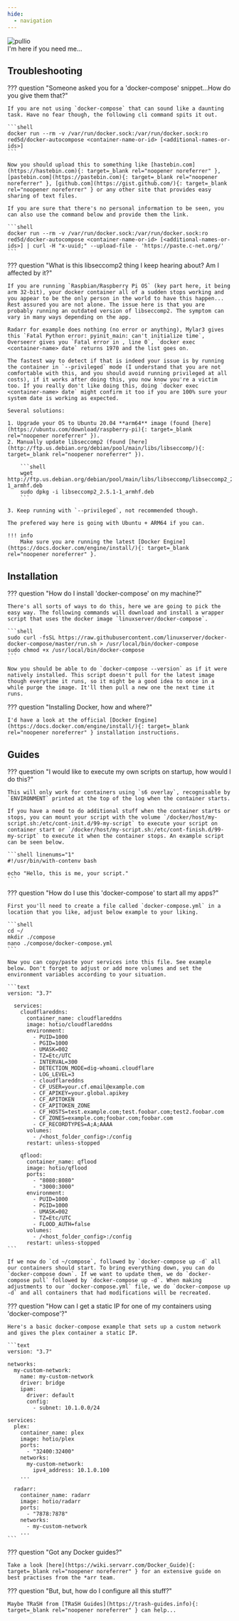 ```yaml
---
hide:
  - navigation
---
```


<div class="pullio-banner"><img src="/img/pullio.svg" alt="pullio"/><div class="pullio-banner-text">I'm here if you need me...</div></div>

## Troubleshooting

??? question "Someone asked you for a 'docker-compose' snippet...How do you give them that?"

    If you are not using `docker-compose` that can sound like a daunting task. Have no fear though, the following cli command spits it out.

    ```shell
    docker run --rm -v /var/run/docker.sock:/var/run/docker.sock:ro red5d/docker-autocompose <container-name-or-id> [<additional-names-or-ids>]
    ```

    Now you should upload this to something like [hastebin.com](https://hastebin.com){: target=_blank rel="noopener noreferrer" }, [pastebin.com](https://pastebin.com){: target=_blank rel="noopener noreferrer" }, [github.com](https://gist.github.com/){: target=_blank rel="noopener noreferrer" } or any other site that provides easy sharing of text files.

    If you are sure that there's no personal information to be seen, you can also use the command below and provide them the link.

    ```shell
    docker run --rm -v /var/run/docker.sock:/var/run/docker.sock:ro red5d/docker-autocompose <container-name-or-id> [<additional-names-or-ids>] | curl -H "x-uuid;" --upload-file - 'https://paste.c-net.org/'
    ```

??? question "What is this libseccomp2 thing I keep hearing about? Am I affected by it?"

    If you are running `Raspbian/Raspberry Pi OS` (key part here, it being arm 32-bit), your docker container all of a sudden stops working and you appear to be the only person in the world to have this happen... Rest assured you are not alone. The issue here is that you are probably running an outdated version of libseccomp2. The symptom can vary in many ways depending on the app.

    Radarr for example does nothing (no error or anything), Mylar3 gives this `Fatal Python error: pyinit_main: can't initialize time`, Overseerr gives you `Fatal error in , line 0`, `docker exec <container-name> date` returns 1970 and the list goes on.

    The fastest way to detect if that is indeed your issue is by running the container in `--privileged` mode (I understand that you are not comfortable with this, and you should avoid running privileged at all costs), if it works after doing this, you now know you're a victim too. If you really don't like doing this, doing `docker exec <container-name> date` might confirm it too if you are 100% sure your system date is working as expected.

    Several solutions:

    1. Upgrade your OS to Ubuntu 20.04 **arm64** image (found [here](https://ubuntu.com/download/raspberry-pi){: target=_blank rel="noopener noreferrer" }).
    2. Manually update libseccomp2 (found [here](http://ftp.us.debian.org/debian/pool/main/libs/libseccomp/){: target=_blank rel="noopener noreferrer" }).

        ```shell
        wget http://ftp.us.debian.org/debian/pool/main/libs/libseccomp/libseccomp2_2.5.1-1_armhf.deb
        sudo dpkg -i libseccomp2_2.5.1-1_armhf.deb
        ```

    3. Keep running with `--privileged`, not recommended though.

    The prefered way here is going with Ubuntu + ARM64 if you can.

    !!! info
        Make sure you are running the latest [Docker Engine](https://docs.docker.com/engine/install/){: target=_blank rel="noopener noreferrer" }.

## Installation

??? question "How do I install 'docker-compose' on my machine?"

    There's all sorts of ways to do this, here we are going to pick the easy way. The following commands will download and install a wrapper script that uses the docker image `linuxserver/docker-compose`.

    ```shell
    sudo curl -fsSL https://raw.githubusercontent.com/linuxserver/docker-docker-compose/master/run.sh > /usr/local/bin/docker-compose
    sudo chmod +x /usr/local/bin/docker-compose
    ```

    Now you should be able to do `docker-compose --version` as if it were natively installed. This script doesn't pull for the latest image though everytime it runs, so it might be a good idea to once in a while purge the image. It'll then pull a new one the next time it runs.

??? question "Installing Docker, how and where?"

    I'd have a look at the official [Docker Engine](https://docs.docker.com/engine/install/){: target=_blank rel="noopener noreferrer" } installation instructions.

## Guides

??? question "I would like to execute my own scripts on startup, how would I do this?"

    This will only work for containers using `s6 overlay`, recognisable by `ENVIRONMENT` printed at the top of the log when the container starts.

    If you have a need to do additional stuff when the container starts or stops, you can mount your script with the volume `/docker/host/my-script.sh:/etc/cont-init.d/99-my-script` to execute your script on container start or `/docker/host/my-script.sh:/etc/cont-finish.d/99-my-script` to execute it when the container stops. An example script can be seen below.

    ```shell linenums="1"
    #!/usr/bin/with-contenv bash

    echo "Hello, this is me, your script."
    ```

??? question "How do I use this 'docker-compose' to start all my apps?"

    First you'll need to create a file called `docker-compose.yml` in a location that you like, adjust below example to your liking.

    ```shell
    cd ~/
    mkdir ./compose
    nano ./compose/docker-compose.yml
    ```

    Now you can copy/paste your services into this file. See example below. Don't forget to adjust or add more volumes and set the environment variables according to your situation.

    ```text
    version: "3.7"

      services:
        cloudflareddns:
          container_name: cloudflareddns
          image: hotio/cloudflareddns
          environment:
            - PUID=1000
            - PGID=1000
            - UMASK=002
            - TZ=Etc/UTC
            - INTERVAL=300
            - DETECTION_MODE=dig-whoami.cloudflare
            - LOG_LEVEL=3
            - cloudflareddns
            - CF_USER=your.cf.email@example.com
            - CF_APIKEY=your.global.apikey
            - CF_APITOKEN
            - CF_APITOKEN_ZONE
            - CF_HOSTS=test.example.com;test.foobar.com;test2.foobar.com
            - CF_ZONES=example.com;foobar.com;foobar.com
            - CF_RECORDTYPES=A;A;AAAA
          volumes:
            - /<host_folder_config>:/config
          restart: unless-stopped

        qflood:
          container_name: qflood
          image: hotio/qflood
          ports:
            - "8080:8080"
            - "3000:3000"
          environment:
            - PUID=1000
            - PGID=1000
            - UMASK=002
            - TZ=Etc/UTC
            - FLOOD_AUTH=false
          volumes:
            - /<host_folder_config>:/config
          restart: unless-stopped
    ```

    If we now do `cd ~/compose`, followed by `docker-compose up -d` all our containers should start. To bring everything down, you can do `docker-compose down`. If we want to update them, we do `docker-compose pull` followed by `docker-compose up -d`. When making adjustments to our `docker-compose.yml` file, we do `docker-compose up -d` and all containers that had modifications will be recreated.

??? question "How can I get a static IP for one of my containers using 'docker-compose'?"

    Here's a basic docker-compose example that sets up a custom network and gives the plex container a static IP.

    ```text
    version: "3.7"

    networks:
      my-custom-network:
        name: my-custom-network
        driver: bridge
        ipam:
          driver: default
          config:
            - subnet: 10.1.0.0/24

    services:
      plex:
        container_name: plex
        image: hotio/plex
        ports:
          - "32400:32400"
        networks:
          my-custom-network:
            ipv4_address: 10.1.0.100
        ...

      radarr:
        container_name: radarr
        image: hotio/radarr
        ports:
          - "7878:7878"
        networks:
          - my-custom-network
        ...
    ```

??? question "Got any Docker guides?"

    Take a look [here](https://wiki.servarr.com/Docker_Guide){: target=_blank rel="noopener noreferrer" } for an extensive guide on best practises from the *arr team.

??? question "But, but, how do I configure all this stuff?"

    Maybe TRaSH from [TRaSH Guides](https://trash-guides.info){: target=_blank rel="noopener noreferrer" } can help...
